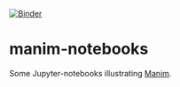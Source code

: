 [![Binder](https://mybinder.org/badge_logo.svg)](https://mybinder.org/v2/gh/drewitz/manim-notebooks/HEAD?labpath=notebooks/Pythagoras.ipynb)
# manim-notebooks
Some Jupyter-notebooks illustrating [Manim](https://www.manim.community/).
